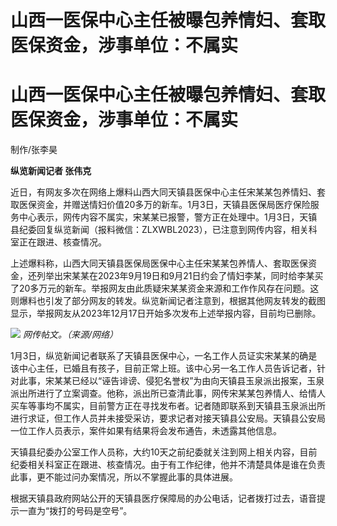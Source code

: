 # 山西一医保中心主任被曝包养情妇、套取医保资金，涉事单位：不属实

# 山西一医保中心主任被曝包养情妇、套取医保资金，涉事单位：不属实

制作/张李昊

**纵览新闻记者 张伟克**

近日，有网友多次在网络上爆料山西大同天镇县医保中心主任宋某某包养情妇、套取医保资金，并赠送情妇价值20多万的新车。1月3日，天镇县医保局医疗保险服务中心表示，网传内容不属实，宋某某已报警，警方正在处理中。1月3日，天镇县纪委回复纵览新闻（报料微信：ZLXWBL2023），已注意到网传内容，相关科室正在跟进、核查情况。

上述爆料称，山西大同天镇县医保局医保中心主任宋某某包养情人、套取医保资金，还列举出宋某某在2023年9月19日和9月21日约会了情妇李某，同时给李某买了20多万元的新车。举报网友由此质疑宋某某资金来源和工作作风存在问题。这则爆料也引发了部分网友的转发。纵览新闻记者注意到，根据其他网友转发的截图显示，举报网友从2023年12月17日开始多次发布上述举报内容，目前均已删除。

![](https://inews.gtimg.com/om_bt/Ozx4v0jIkdOLxbOs96IGwOgBPTzAYTpT4TePX0mkSVsjMAA/1000)
_网传帖文。（来源/网络）_

1月3日，纵览新闻记者联系了天镇县医保中心，一名工作人员证实宋某某的确是该中心主任，已婚且有孩子，目前正常上班。该中心另一名工作人员告诉记者，针对此事，宋某某已经以“诬告诽谤、侵犯名誉权”为由向天镇县玉泉派出报案，玉泉派出所进行了立案调查。他称，派出所已查清此事，网传宋某某包养情人、给情人买车等事均不属实，目前警方正在寻找发布者。记者随即联系到天镇县玉泉派出所进行求证，但工作人员并未接受采访，要求记者对接天镇县公安局。天镇县公安局一位工作人员表示，案件如果有结果将会发布通告，未透露其他信息。

天镇县纪委办公室工作人员称，大约10天之前纪委就关注到网上相关内容，目前纪委相关科室正在跟进、核查情况。由于有工作纪律，他并不清楚具体是谁在负责此事，更不能过问办案情况，所以不掌握此事的具体进展。

根据天镇县政府网站公开的天镇县医疗保障局的办公电话，记者拨打过去，语音提示一直为“拨打的号码是空号”。

